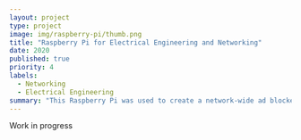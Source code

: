 ```yaml
---
layout: project
type: project
image: img/raspberry-pi/thumb.png
title: "Raspberry Pi for Electrical Engineering and Networking"
date: 2020
published: true
priority: 4
labels:
  - Networking
  - Electrical Engineering
summary: "This Raspberry Pi was used to create a network-wide ad blocker for my home internet. It was also used to create IoT devices."
---
```


Work in progress